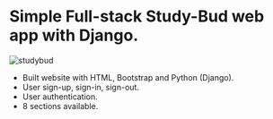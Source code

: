 # Simple Full-stack Study-Bud web app with Django.

![studybud](https://user-images.githubusercontent.com/95521509/218628635-ed557da3-ceda-4acf-8e2a-f3042a9c28f4.jpg)

- Built website with HTML, Bootstrap and Python (Django).
- User sign-up, sign-in, sign-out.
- User authentication.
- 8 sections available.
